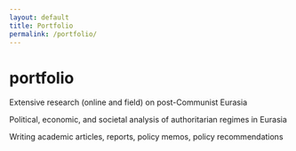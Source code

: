 ```yaml
---
layout: default
title: Portfolio
permalink: /portfolio/
---
```


# portfolio

Extensive research (online and field) on post-Communist Eurasia

Political, economic, and societal analysis of authoritarian regimes in Eurasia

Writing academic articles, reports, policy memos, policy recommendations